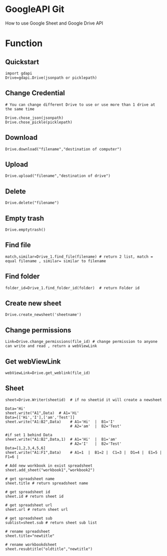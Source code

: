 # GoogleAPI Git

How to use Google Sheet and Google Drive API 

# Function

## Quickstart
    import gdapi
    Drive=gdapi.Drive(jsonpath or picklepath)
## Change Credential
    # You can change different Drive to use or use more than 1 drive at the same time
    
    Drive.chose_json(jsonpath)
    Drive.chose_pickle(picklepath)    
## Download
    Drive.download("filename","destination of computer")
## Upload
    Drive.upload("filename","destination of drive")
## Delete
    Drive.delete("filename")
## Empty trash
    Drive.emptytrash()
## Find file
    match,similar=Drive_1.find_file(filename) # return 2 list, match = equal filename , similar= similar to filename
## Find folder
    folder_id=Drive_1.find_folder_id(folder)  # return Folder id
## Create new sheet
    Drive.create_newsheet('sheetname')
## Change permissions
    Link=Drive.change_permissions(file_id) # change permission to anyone can write and read , return a webViewLink
## Get webViewLink  
    webViewLink=Drive.get_weblink(file_id)
   
## Sheet
    sheet=Drive.Writer(sheetid)  # if no sheetid it will create a newsheet 
    
    Data='Hi'
    sheet.write("A1",Data)  # A1='Hi'
    Data=[['Hi','I'],['am','Test']]
    sheet.write("A1:B2",Data)    # A1='Hi'  |  B1='I'
                                 # A2='am'  |  B2='Test'
    
    #if set 1 behind Data 
    sheet.write("A1:B2",Data,1)  # A1='Hi'  |  B1='am'
                                 # A2='I'   |  B2='Test'
    Data=[1,2,3,4,5,6]                           
    sheet.write("A1:F1",Data)    # A1=1  |  B1=2 |  C1=3 |  D1=4 |  E1=5 |  F1=6 | 
    
    # Add new workbook in exist spreadsheet
    sheet.add_sheet("workbook1","workbook2")
    
    # get spreadsheet name
    sheet.title # return spreadsheet name
    
    # get spreadsheet id
    sheet.id # return sheet id
    
    # get spreadsheet url
    sheet.url # return sheet url
    
    # get spreadsheet sub
    sublist=sheet.sub # return sheet sub list
    
    # rename spreadsheet
    sheet.title="newtitle"
    
    # rename workbookdsheet
    sheet.resubtitle("oldtitle","newtitle")

    
    
